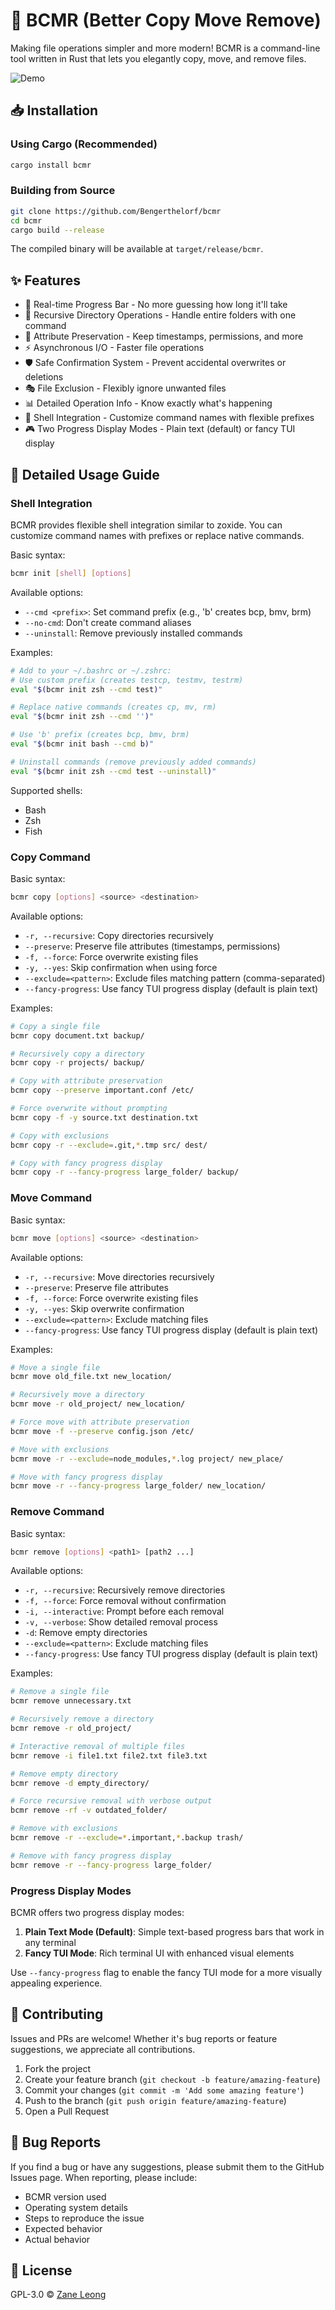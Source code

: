# 🚀 BCMR (Better Copy Move Remove)

Making file operations simpler and more modern! BCMR is a command-line tool written in Rust that lets you elegantly copy, move, and remove files.

![Demo](img/demo.gif)

## 📥 Installation

### Using Cargo (Recommended)

```bash
cargo install bcmr
```

### Building from Source

```bash
git clone https://github.com/Bengerthelorf/bcmr
cd bcmr
cargo build --release
```

The compiled binary will be available at `target/release/bcmr`.

## ✨ Features

- 🎯 Real-time Progress Bar - No more guessing how long it'll take
- 🔄 Recursive Directory Operations - Handle entire folders with one command
- 🎨 Attribute Preservation - Keep timestamps, permissions, and more
- ⚡ Asynchronous I/O - Faster file operations
- 🛡️ Safe Confirmation System - Prevent accidental overwrites or deletions
- 🎭 File Exclusion - Flexibly ignore unwanted files
- 📊 Detailed Operation Info - Know exactly what's happening
- 🔌 Shell Integration - Customize command names with flexible prefixes
- 🎮 Two Progress Display Modes - Plain text (default) or fancy TUI display

## 📖 Detailed Usage Guide

### Shell Integration

BCMR provides flexible shell integration similar to zoxide. You can customize command names with prefixes or replace native commands.

Basic syntax:

```bash
bcmr init [shell] [options]
```

Available options:

- `--cmd <prefix>`: Set command prefix (e.g., 'b' creates bcp, bmv, brm)
- `--no-cmd`: Don't create command aliases
- `--uninstall`: Remove previously installed commands

Examples:

```bash
# Add to your ~/.bashrc or ~/.zshrc:
# Use custom prefix (creates testcp, testmv, testrm)
eval "$(bcmr init zsh --cmd test)"

# Replace native commands (creates cp, mv, rm)
eval "$(bcmr init zsh --cmd '')"

# Use 'b' prefix (creates bcp, bmv, brm)
eval "$(bcmr init bash --cmd b)"

# Uninstall commands (remove previously added commands)
eval "$(bcmr init zsh --cmd test --uninstall)"
```

Supported shells:

- Bash
- Zsh
- Fish

### Copy Command

Basic syntax:

```bash
bcmr copy [options] <source> <destination>
```

Available options:

- `-r, --recursive`: Copy directories recursively
- `--preserve`: Preserve file attributes (timestamps, permissions)
- `-f, --force`: Force overwrite existing files
- `-y, --yes`: Skip confirmation when using force
- `--exclude=<pattern>`: Exclude files matching pattern (comma-separated)
- `--fancy-progress`: Use fancy TUI progress display (default is plain text)

Examples:

```bash
# Copy a single file
bcmr copy document.txt backup/

# Recursively copy a directory
bcmr copy -r projects/ backup/

# Copy with attribute preservation
bcmr copy --preserve important.conf /etc/

# Force overwrite without prompting
bcmr copy -f -y source.txt destination.txt

# Copy with exclusions
bcmr copy -r --exclude=.git,*.tmp src/ dest/

# Copy with fancy progress display
bcmr copy -r --fancy-progress large_folder/ backup/
```

### Move Command

Basic syntax:

```bash
bcmr move [options] <source> <destination>
```

Available options:

- `-r, --recursive`: Move directories recursively
- `--preserve`: Preserve file attributes
- `-f, --force`: Force overwrite existing files
- `-y, --yes`: Skip overwrite confirmation
- `--exclude=<pattern>`: Exclude matching files
- `--fancy-progress`: Use fancy TUI progress display (default is plain text)

Examples:

```bash
# Move a single file
bcmr move old_file.txt new_location/

# Recursively move a directory
bcmr move -r old_project/ new_location/

# Force move with attribute preservation
bcmr move -f --preserve config.json /etc/

# Move with exclusions
bcmr move -r --exclude=node_modules,*.log project/ new_place/

# Move with fancy progress display
bcmr move -r --fancy-progress large_folder/ new_location/
```

### Remove Command

Basic syntax:

```bash
bcmr remove [options] <path1> [path2 ...]
```

Available options:

- `-r, --recursive`: Recursively remove directories
- `-f, --force`: Force removal without confirmation
- `-i, --interactive`: Prompt before each removal
- `-v, --verbose`: Show detailed removal process
- `-d`: Remove empty directories
- `--exclude=<pattern>`: Exclude matching files
- `--fancy-progress`: Use fancy TUI progress display (default is plain text)

Examples:

```bash
# Remove a single file
bcmr remove unnecessary.txt

# Recursively remove a directory
bcmr remove -r old_project/

# Interactive removal of multiple files
bcmr remove -i file1.txt file2.txt file3.txt

# Remove empty directory
bcmr remove -d empty_directory/

# Force recursive removal with verbose output
bcmr remove -rf -v outdated_folder/

# Remove with exclusions
bcmr remove -r --exclude=*.important,*.backup trash/

# Remove with fancy progress display
bcmr remove -r --fancy-progress large_folder/
```

### Progress Display Modes

BCMR offers two progress display modes:

1. **Plain Text Mode (Default)**: Simple text-based progress bars that work in any terminal
2. **Fancy TUI Mode**: Rich terminal UI with enhanced visual elements

Use `--fancy-progress` flag to enable the fancy TUI mode for a more visually appealing experience.

## 🤝 Contributing

Issues and PRs are welcome! Whether it's bug reports or feature suggestions, we appreciate all contributions.

1. Fork the project
2. Create your feature branch (`git checkout -b feature/amazing-feature`)
3. Commit your changes (`git commit -m 'Add some amazing feature'`)
4. Push to the branch (`git push origin feature/amazing-feature`)
5. Open a Pull Request

## 🐛 Bug Reports

If you find a bug or have any suggestions, please submit them to the GitHub Issues page. When reporting, please include:

- BCMR version used
- Operating system details
- Steps to reproduce the issue
- Expected behavior
- Actual behavior

## 📝 License

GPL-3.0 © [Zane Leong](https://github.com/Bengerthelorf)
